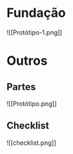 

# Fundação
![[Protótipo-1.png]]


# Outros

## Partes
![[Protótipo.png]]


## Checklist
![[checklist.png]]